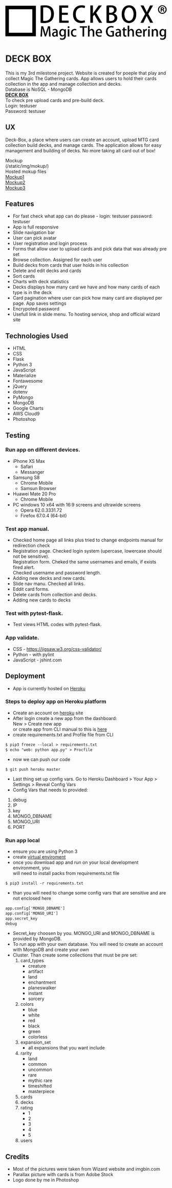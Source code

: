 ![Alt](/static/img/logoblack.png "Deck BOX")

# DECK BOX

This is my 3rd milestone project. Website is created for poeple that play and collect
Magic The Gathering cards. App allows users to hold their cards collection in the app and
manage collection and decks.<br/>
Database is NoSQL - MongoDB<br/>
**[DECK BOX](http://deck-box.herokuapp.com/)**<br/>
To check pre upload cards and pre-build deck.<br/>
Login: testuser<br/>
Password: testuser<br/>

## UX

Deck-Box, a place where users can create an account, upload MTG card collection build decks, 
and manage cards. The application allows for easy management 
and building of decks. No more taking all card out of box!

Mockup<br/>
(/static/img/mokup/)<br/>
Hosted mokup files<br/>
[Mockup1](https://i.ibb.co/NpDqHSb/mokup.jpg)<br/>
[Mockup2](https://i.ibb.co/dcFCVGn/mokup2.jpg)<br/>
[Mockup3](https://i.ibb.co/wKgz6xQ/mokup3.jpg)<br/>

## Features

- For fast check what app can do please - login: testuser password: testuser
- App is full responsive
- Slide navigation bar
- User can pick avatar
- User registration and login process
- Forms that allow user to upload cards and pick data that was already pre set 
- Browse collection. Assigned for each user
- Build decks from cards that user holds in his collection
- Delete and edit decks and cards
- Sort cards
- Charts with deck statistics
- Decks displays how many card we have and how many cards of each type is in the deck
- Card pagination where user can pick how many card are displayed per page. App saves settings
- Encrypoted password
- Usefull link in slide menu. To hosting service, shop and official wizard site

## Technologies Used

- HTML
- CSS
- Flask
- Python 3
- JavaScript
- Materialize
- Fontawesome
- jQuery
- dotenv
- PyMongo
- MongoDB
- Google Charts
- AWS Cloud9
- Photoshop

## Testing

### Run app on different devices.
- iPhone XS Max
    - Safari
    - Messanger
- Samsung S8
    - Chrome Mobile
    - Samsun Browser
- Huawei Mate 20 Pro
    - Chrome Mobile
- PC windows 10 x64 with 16:9 screens and ultrawide screens
    - Opera 62.0.3331.72
    - Firefox 67.0.4 (64-bit)

### Test app manual. 
- Checked home page all links plus tried to change endpoints manual for redirection check
- Registration page. Checked login system (upercase, lowercase should not be sensitive).<br/>
  Registration form. Cheked the same usernames and emails, if exists fired alert.<br/>
  Checked username and password length. 
- Adding new decks and new cards.
- Slide nav manu. Checked all links.
- Eddit card forms. 
- Delete cards from collection and decks.
- Adding new cards to decks

### Test with pytest-flask.
- Test views HTML codes with pytest-flask.

### App validate.
- CSS - https://jigsaw.w3.org/css-validator/
- Python - with pylint
- JavaScript - jshint.com

## Deployment
- App is currently hosted on [Heroku](http://deck-box.herokuapp.com/)

### Steps to deploy app on Heroku platform
- Create an account on [heroku](https://id.heroku.com/login) site
- After login create a new app from the dashboard:<br/>
    New > Create new app<br/>
or create app from CLI manual to this is [here](https://devcenter.heroku.com/articles/creating-apps)
- create requirements.txt and Profile file from CLI
```
$ pip3 freeze --local > requirements.txt
$ echo "web: python app.py" > Procfile
```
- now we can push our code
```
$ git push heroku master
```
- Last thing set up config vars. Go to Heroku Dashboard > Your App > Settings > Reveal Config Vars<br/>
- Config Vars that needs to provided:
1. debug
2. IP
3. key
4. MONGO_DBNAME
5. MONGO_URI
6. PORT

### Run app local
- ensure you are using Python 3
- create [virtual enviroment](https://docs.python.org/3/tutorial/venv.html)
- once you download app and run on your local development environment, you<br/>
will need to install packs from requirements.txt file 
```
$ pip3 install -r requirements.txt
```
- than you will need to change some config vars that are sensitive and are not enclosed here
```
app.config['MONGO_DBNAME']
app.config['MONGO_URI']
app.secret_key
debug
```
- Secret_key choosen by you. MONGO_URI and MONGO_DBNAME is provided by MongoDB.
- To run app with your own database. You will need to create an account with MongoDB and create your own 
- Cluster. Than create some collections that must be pre set:
  1. card_types
     * creature
     * artifact
     * land
     * enchantment
     * planeswalker
     * instant
     * sorcery
  2. colors
     * blue
     * white
     * red
     * black
     * green
     * colorless
  3. expansion_set
     * all expansions that you want include
  4. rarity
     * land
     * common
     * uncommon
     * rare
     * mythic rare
     * timeshifted
     * masterpiece
  5. cards
  6. decks
  7. rating
     * 1
     * 2
     * 3
     * 4
     * 5
  8. users

## Credits
- Most of the pictures were taken from Wizard website and imgbin.com
- Parallax picture with cards is from Adobe Stock
- Logo done by me in Photoshop